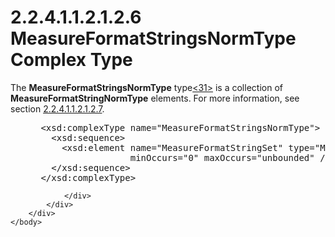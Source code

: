 <html dir="LTR" xmlns:mshelp="http://msdn.microsoft.com/mshelp" xmlns:ddue="http://ddue.schemas.microsoft.com/authoring/2003/5" xmlns:xlink="http://www.w3.org/1999/xlink" xmlns:tool="http://www.microsoft.com/tooltip">
    <head>
        <meta http-equiv="Content-Type" content="text/html; CHARSET=utf-8"></meta>
        <meta name="save" content="history"></meta>
        <title>2.2.4.1.1.2.1.2.6 MeasureFormatStringsNormType Complex Type</title>
        <xml>
            <mshelp:toctitle title="2.2.4.1.1.2.1.2.6 MeasureFormatStringsNormType Complex Type"></mshelp:toctitle>
            <mshelp:rltitle title="[MS-SSAS]: MeasureFormatStringsNormType Complex Type"></mshelp:rltitle>
            <mshelp:keyword index="A" term="68ea8067-635e-458e-b5a7-57040e05ecbf"></mshelp:keyword>
            <mshelp:attr name="DCSext.ContentType" value="open specification"></mshelp:attr>
            <mshelp:attr name="AssetID" value="68ea8067-635e-458e-b5a7-57040e05ecbf"></mshelp:attr>
            <mshelp:attr name="TopicType" value="kbRef"></mshelp:attr>
            <mshelp:attr name="DCSext.Title" value="[MS-SSAS]: MeasureFormatStringsNormType Complex Type" />
        </xml>
    </head>
    <body>
        <div id="header">
            <h1 class="heading">2.2.4.1.1.2.1.2.6 MeasureFormatStringsNormType Complex Type</h1>
        </div>
        <div id="mainSection">
            <div id="mainBody">
                <div id="allHistory" class="saveHistory"></div>
                <div id="sectionSection0" class="section" name="collapseableSection">
                    

<p>The <b>MeasureFormatStringsNormType</b> type<a id="Appendix_A_Target_31"></a><a href="b9ac4859-2662-44ca-b131-9addd8b953dc.htm#Appendix_A_31" aria-label="Product behavior note 31">&lt;31&gt;</a> is a collection of <b>MeasureFormatStringNormType</b>
elements. For more information, see section <a href="ca62c9ae-5c75-410e-8eb9-4e8c2ad25ee6.htm">2.2.4.1.1.2.1.2.7</a>.</p>

<dl>
<dd>
<div><pre> &lt;xsd:complexType name=&quot;MeasureFormatStringsNormType&quot;&gt;
   &lt;xsd:sequence&gt;
     &lt;xsd:element name=&quot;MeasureFormatStringSet&quot; type=&quot;MeasureFormatStringNormType&quot; 
                  minOccurs=&quot;0&quot; maxOccurs=&quot;unbounded&quot; /&gt;
   &lt;/xsd:sequence&gt;
 &lt;/xsd:complexType&gt;
</pre></div>
</dd></dl>


                </div>
            </div>
        </div>
    </body>
</html>